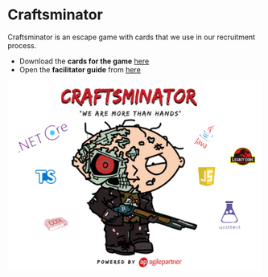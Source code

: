 # Craftsminator
Craftsminator is an escape game with cards that we use in our recruitment process.

* Download the **cards for the game** [here](http://bit.ly/2DvInEx)
* Open the **facilitator guide** from [here](http://bit.ly/2zKutKg)

![craftsminator](images/craftsminator.png)
